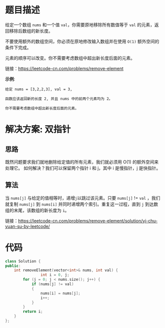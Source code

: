 # 题目描述

给定一个数组 `nums` 和一个值 `val`，你需要原地移除所有数值等于 `val` 的元素，返回移除后数组的新长度。

不要使用额外的数组空间，你必须在原地修改输入数组并在使用 `O(1)` 额外空间的条件下完成。

元素的顺序可以改变。你不需要考虑数组中超出新长度后面的元素。

链接：https://leetcode-cn.com/problems/remove-element

**示例**:

    给定 nums = [3,2,2,3], val = 3,

    函数应该返回新的长度 2, 并且 nums 中的前两个元素均为 2。

    你不需要考虑数组中超出新长度后面的元素。

# 解决方案: 双指针

## 思路

既然问题要求我们就地删除给定值的所有元素，我们就必须用 O(1) 的额外空间来处理它。
如何解决？我们可以保留两个指针 i 和 j，其中 i 是慢指针，j 是快指针。

## 算法

当 `nums[j]` 与给定的值相等时，递增`j`以跳过该元素。只要 `nums[j]` != `val` ，我们就复制 `nums[j]` 到 `nums[i]` 
并同时递增两个索引。重复这一过程，直到 `j` 到达数组的末尾，该数组的新长度为 `i`。

链接：https://leetcode-cn.com/problems/remove-element/solution/yi-chu-yuan-su-by-leetcode/

# 代码

```cpp
class Solution {
public:
    int removeElement(vector<int>& nums, int val) {
        		int i = 0, j;
		for (j = 0; j < nums.size(); j++) {
			if (nums[j] != val)
			{
				nums[i] = nums[j];
				i++;
			}
		}
		return i;
    }
};
```
